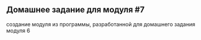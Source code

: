 ## Домашнее задание для модуля #7
создание модуля из программы, разработанной для домашнего задания модуля 6
